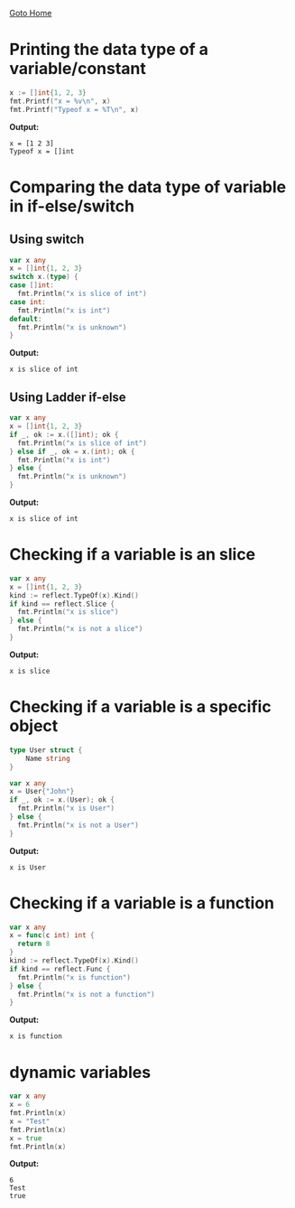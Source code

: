 [Goto Home](../README.md)

# Printing the data type of a variable/constant

```go
x := []int{1, 2, 3}
fmt.Printf("x = %v\n", x)
fmt.Printf("Typeof x = %T\n", x)
```

**Output:**

```
x = [1 2 3]
Typeof x = []int
```

# Comparing the data type of variable in if-else/switch

## Using switch

```go
var x any
x = []int{1, 2, 3}
switch x.(type) {
case []int:
  fmt.Println("x is slice of int")
case int:
  fmt.Println("x is int")
default:
  fmt.Println("x is unknown")
}
```

**Output:**

```
x is slice of int
```

## Using Ladder if-else

```go
var x any
x = []int{1, 2, 3}
if _, ok := x.([]int); ok {
  fmt.Println("x is slice of int")
} else if _, ok = x.(int); ok {
  fmt.Println("x is int")
} else {
  fmt.Println("x is unknown")
}
```

**Output:**

```
x is slice of int
```

# Checking if a variable is an slice

```go
var x any
x = []int{1, 2, 3}
kind := reflect.TypeOf(x).Kind()
if kind == reflect.Slice {
  fmt.Println("x is slice")
} else {
  fmt.Println("x is not a slice")
}
```

**Output:**

```
x is slice
```

# Checking if a variable is a specific object

```go
type User struct {
	Name string
}

var x any
x = User{"John"}
if _, ok := x.(User); ok {
  fmt.Println("x is User")
} else {
  fmt.Println("x is not a User")
}
```

**Output:**

```
x is User
```

# Checking if a variable is a function

```go
var x any
x = func(c int) int {
  return 8
}
kind := reflect.TypeOf(x).Kind()
if kind == reflect.Func {
  fmt.Println("x is function")
} else {
  fmt.Println("x is not a function")
}
```

**Output:**

```
x is function
```

# dynamic variables

```go
var x any
x = 6
fmt.Println(x)
x = "Test"
fmt.Println(x)
x = true
fmt.Println(x)
```

**Output:**

```
6
Test
true
```
